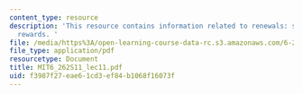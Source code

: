 ```yaml
---
content_type: resource
description: 'This resource contains information related to renewals: strong law and
  rewards. '
file: /media/https%3A/open-learning-course-data-rc.s3.amazonaws.com/6-262-discrete-stochastic-processes-spring-2011/f3987f27eae61cd3ef84b1068f16073f_MIT6_262S11_lec11.pdf
file_type: application/pdf
resourcetype: Document
title: MIT6_262S11_lec11.pdf
uid: f3987f27-eae6-1cd3-ef84-b1068f16073f
---
```


